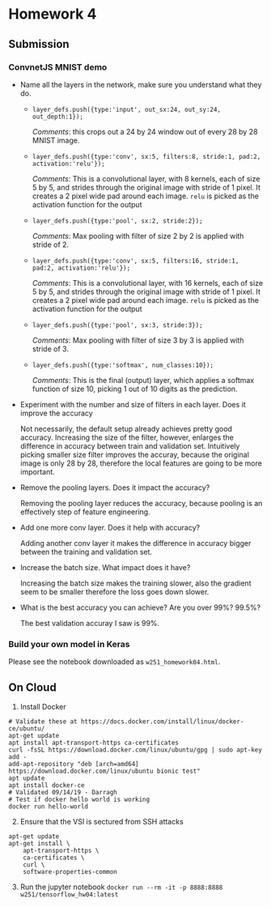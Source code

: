 # Homework 4

## Submission
### ConvnetJS MNIST demo
* Name all the layers in the network, make sure you understand what they do.
    - `layer_defs.push({type:'input', out_sx:24, out_sy:24, out_depth:1});`

        *Comments*: this crops out a 24 by 24 window out of every 28 by 28 MNIST image. 
    
    - `layer_defs.push({type:'conv', sx:5, filters:8, stride:1, pad:2, activation:'relu'});`
    
        *Comments*: This is a convolutional layer, with 8 kernels, each of size 5 by 5, and strides through the original image with stride of 1 pixel. It creates a 2 pixel wide pad around each image. `relu` is picked as the activation function for the output
    
    - `layer_defs.push({type:'pool', sx:2, stride:2});`

        *Comments*: Max pooling with filter of size 2 by 2 is applied with stride of 2. 

    - `layer_defs.push({type:'conv', sx:5, filters:16, stride:1, pad:2, activation:'relu'});`

        *Comments*: This is a convolutional layer, with 16 kernels, each of size 5 by 5, and strides through the original image with stride of 1 pixel. It creates a 2 pixel wide pad around each image. `relu` is picked as the activation function for the output

    - `layer_defs.push({type:'pool', sx:3, stride:3});`

        *Comments*: Max pooling with filter of size 3 by 3 is applied with stride of 3. 

    - `layer_defs.push({type:'softmax', num_classes:10});`

        *Comments*: This is the final (output) layer, which applies a softmax function of size 10, picking 1 out of 10 digits as the prediction.

* Experiment with the number and size of filters in each layer. Does it improve the accuracy

    Not necessarily, the default setup already achieves pretty good accuracy. Increasing the size of the filter, however, enlarges the difference in accuracy between train and validation set. Intuitively picking smaller size filter improves the accuray, because the original image is only 28 by 28, therefore the local features are going to be more important. 

* Remove the pooling layers. Does it impact the accuracy?

    Removing the pooling layer reduces the accuracy, because pooling is an effectively step of feature engineering.  

* Add one more conv layer. Does it help with accuracy?

    Adding another conv layer it makes the difference in accuracy bigger between the training and validation set. 

* Increase the batch size. What impact does it have?

    Increasing the batch size makes the training slower, also the gradient seem to be smaller therefore the loss goes down slower. 

* What is the best accuracy you can achieve? Are you over 99%? 99.5%?
    
    The best validation accuray I saw is 99%. 

### Build your own model in Keras

Please see the notebook downloaded as `w251_homework04.html`.

## On Cloud

1. Install Docker
```
# Validate these at https://docs.docker.com/install/linux/docker-ce/ubuntu/
apt-get update
apt install apt-transport-https ca-certificates 
curl -fsSL https://download.docker.com/linux/ubuntu/gpg | sudo apt-key add -
add-apt-repository "deb [arch=amd64] https://download.docker.com/linux/ubuntu bionic test" 
apt update 
apt install docker-ce
# Validated 09/14/19 - Darragh
# Test if docker hello world is working
docker run hello-world
```

2. Ensure that the VSI is sectured from SSH attacks
```
apt-get update
apt-get install \
    apt-transport-https \
    ca-certificates \
    curl \
    software-properties-common
```

3. Run the jupyter notebook
`docker run --rm -it -p 8888:8888 w251/tensorflow_hw04:latest`



